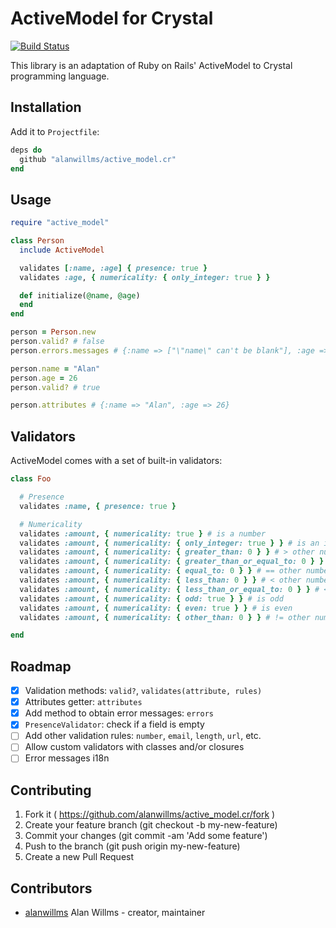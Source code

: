 # ActiveModel for Crystal

[![Build Status](https://travis-ci.org/alanwillms/active_model.cr.svg)](https://travis-ci.org/alanwillms/active_model.cr)

This library is an adaptation of Ruby on Rails' ActiveModel to Crystal
programming language.

## Installation

Add it to `Projectfile`:

```ruby
deps do
  github "alanwillms/active_model.cr"
end
```

## Usage

```ruby
require "active_model"

class Person
  include ActiveModel

  validates [:name, :age] { presence: true }
  validates :age, { numericality: { only_integer: true } }

  def initialize(@name, @age)
  end
end

person = Person.new
person.valid? # false
person.errors.messages # {:name => ["\"name\" can't be blank"], :age => ["\"age\" can't be blank"]}

person.name = "Alan"
person.age = 26
person.valid? # true

person.attributes # {:name => "Alan", :age => 26}
```

## Validators

ActiveModel comes with a set of built-in validators:

```ruby
class Foo

  # Presence
  validates :name, { presence: true }

  # Numericality
  validates :amount, { numericality: true } # is a number
  validates :amount, { numericality: { only_integer: true } } # is an integer
  validates :amount, { numericality: { greater_than: 0 } } # > other number
  validates :amount, { numericality: { greater_than_or_equal_to: 0 } } # >= other number
  validates :amount, { numericality: { equal_to: 0 } } # == other number
  validates :amount, { numericality: { less_than: 0 } } # < other number
  validates :amount, { numericality: { less_than_or_equal_to: 0 } } # <= other number
  validates :amount, { numericality: { odd: true } } # is odd
  validates :amount, { numericality: { even: true } } # is even
  validates :amount, { numericality: { other_than: 0 } } # != other number

end
```

## Roadmap

* [x] Validation methods: `valid?`, `validates(attribute, rules)`
* [x] Attributes getter: `attributes`
* [x] Add method to obtain error messages: `errors`
* [x] `PresenceValidator`: check if a field is empty
* [ ] Add other validation rules: `number`, `email`, `length`, `url`, etc.
* [ ] Allow custom validators with classes and/or closures
* [ ] Error messages i18n

## Contributing

1. Fork it ( https://github.com/alanwillms/active_model.cr/fork )
2. Create your feature branch (git checkout -b my-new-feature)
3. Commit your changes (git commit -am 'Add some feature')
4. Push to the branch (git push origin my-new-feature)
5. Create a new Pull Request

## Contributors

- [alanwillms](https://github.com/alanwillms) Alan Willms - creator, maintainer
